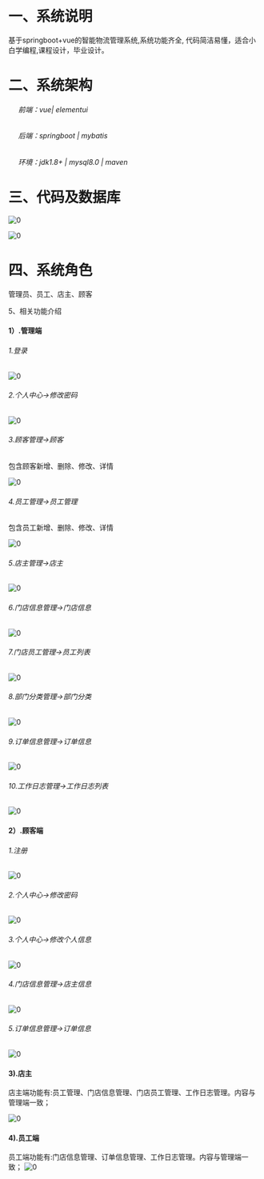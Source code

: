 # 一、系统说明

基于springboot+vue的智能物流管理系统,系统功能齐全, 代码简洁易懂，适合小白学编程,课程设计，毕业设计。

# 二、系统架构

######      前端：vue| elementui

######      后端：springboot | mybatis 

######      环境：jdk1.8+ | mysql8.0 | maven

# 三、代码及数据库

![0](./img/1.jpg)

![0](./img/2.jpg)

# 四、系统角色

管理员、员工、店主、顾客

5、相关功能介绍

#### 1）.管理端

###### 1.登录

![0](./img/3.jpg)

###### 2.个人中心->修改密码

![0](./img/4.jpg)

###### 3.顾客管理->顾客

包含顾客新增、删除、修改、详情

![0](./img/5.jpg)

###### 4.员工管理->员工管理

包含员工新增、删除、修改、详情

![0](./img/6.jpg)

###### 5.店主管理->店主

![0](./img/7.jpg)

###### 6.门店信息管理->门店信息

![0](./img/8.jpg)

###### 7.门店员工管理->员工列表

![0](./img/9.jpg)

###### 8.部门分类管理->部门分类

![0](./img/10.jpg)

###### 9.订单信息管理->订单信息

![0](./img/11.jpg)

###### 10.工作日志管理->工作日志列表

![0](./img/12.jpg)

#### 2）.顾客端

###### 1.注册

![0](./img/13.jpg)

###### 2.个人中心->修改密码

![0](./img/14.jpg)

###### 3.个人中心->修改个人信息

![0](./img/15.jpg)

###### 4.门店信息管理->店主信息

![0](./img/16.jpg)

###### 5.订单信息管理->订单信息

![0](./img/17.jpg)

#### 3).店主

店主端功能有:员工管理、门店信息管理、门店员工管理、工作日志管理。内容与管理端一致；

![0](./img/18.jpg)

#### 4).员工端

员工端功能有:门店信息管理、订单信息管理、工作日志管理。内容与管理端一致；
![0](./img/19.jpg)
